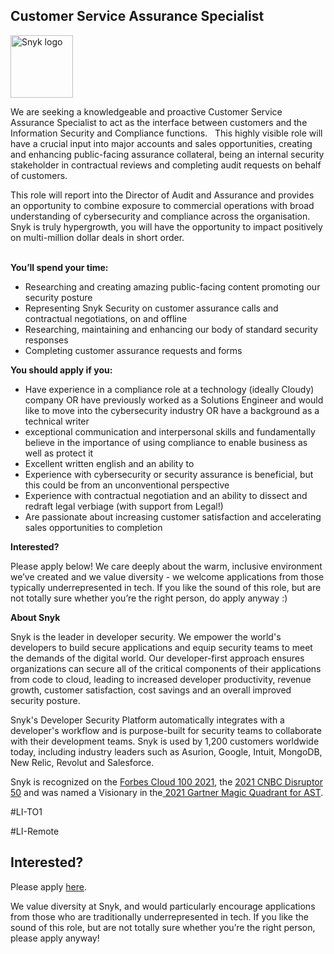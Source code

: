 Customer Service Assurance Specialist
---

<img src="https://res.cloudinary.com/snyk/image/upload/v1537345894/press-kit/brand/logo-black.png" width="100" alt="Snyk logo" />

<p><span style="font-weight: 400;">We are seeking a knowledgeable and proactive Customer Service Assurance Specialist to act as the interface between customers and the Information Security and Compliance functions. &nbsp; This highly visible role will have a crucial input into major accounts and sales opportunities, creating and enhancing public-facing assurance collateral, being an internal security stakeholder in contractual reviews and completing audit requests on behalf of customers.&nbsp; </span></p>
<p><span style="font-weight: 400;">T</span><span style="font-weight: 400;">his role will report into the Director of Audit and Assurance and provides an opportunity to combine exposure to commercial operations with broad understanding of cybersecurity and compliance across the organisation.&nbsp; Snyk is truly hypergrowth, you will have the opportunity to impact positively on multi-million dollar deals in short order.</span><span style="font-weight: 400;"><br></span><span style="font-weight: 400;"><br></span></p>
<p><strong>You’ll spend your time:</strong></p>
<ul>
<li style="font-weight: 400;"><span style="font-weight: 400;">Researching and creating amazing public-facing content promoting our security posture</span></li>
<li style="font-weight: 400;"><span style="font-weight: 400;">Representing Snyk Security on customer assurance calls and contractual negotiations, on and offline</span></li>
<li style="font-weight: 400;"><span style="font-weight: 400;">Researching, maintaining and enhancing our body of standard security responses</span></li>
<li style="font-weight: 400;"><span style="font-weight: 400;">Completing customer assurance requests and forms</span></li>
</ul>
<p><strong>You should apply if you:</strong></p>
<ul>
<li style="font-weight: 400;"><span style="font-weight: 400;">Have experience in a compliance role at a technology (ideally Cloudy) company OR have previously worked as a Solutions Engineer and would like to move into the cybersecurity industry OR have a background as a technical writer</span></li>
<li style="font-weight: 400;"><span style="font-weight: 400;">exceptional communication and interpersonal skills and fundamentally believe in the importance of using compliance to enable business as well as protect it</span></li>
<li style="font-weight: 400;"><span style="font-weight: 400;">Excellent written english and an ability to&nbsp;</span></li>
<li style="font-weight: 400;"><span style="font-weight: 400;">Experience with cybersecurity or security assurance is beneficial, but this could be from an unconventional perspective</span></li>
<li style="font-weight: 400;"><span style="font-weight: 400;">Experience with contractual negotiation and an ability to dissect and redraft legal verbiage (with support from Legal!)</span></li>
<li style="font-weight: 400;"><span style="font-weight: 400;">Are passionate about increasing customer satisfaction and accelerating sales opportunities to completion</span></li>
</ul>
<p><strong>Interested?</strong></p>
<p><span style="font-weight: 400;">Please apply below! We care deeply about the warm, inclusive environment we’ve created and we value diversity - we welcome applications from those typically underrepresented in tech. If you like the sound of this role, but are not totally sure whether you’re the right person, do apply anyway :)</span></p>
<p class="p1"><span class="s1"><strong>About Snyk</strong></span></p>
<p>Snyk is the leader in developer security. We empower the world's developers to build secure applications and equip security teams to meet the demands of the digital world. Our developer-first approach ensures organizations can secure all of the critical components of their applications from code to cloud, leading to increased developer productivity, revenue growth, customer satisfaction, cost savings and an overall improved security posture.&nbsp;</p>
<p>Snyk's Developer Security Platform automatically integrates with a developer's workflow and is purpose-built for security teams to collaborate with their development teams. Snyk is used by 1,200 customers worldwide today, including industry leaders such as Asurion, Google, Intuit, MongoDB, New Relic, Revolut and Salesforce.</p>
<p>Snyk is recognized on the&nbsp;<a href="https://www.forbes.com/cloud100/#6f24b5ba5f94">Forbes Cloud 100 2021</a>, the&nbsp;<a href="https://www.cnbc.com/2021/05/25/these-are-the-2021-cnbc-disruptor-50-companies.html">2021 CNBC Disruptor 50</a>&nbsp;and was named a Visionary in the<a href="https://snyk.io/blog/snyk-visionary-2021-gartner-magic-quadrant-for-ast/">&nbsp;2021 Gartner Magic Quadrant for AST</a>.</p>
<p><span style="font-weight: 400;">#LI-TO1</span></p>
<p><span style="font-weight: 400;">#LI-Remote</span></p>

Interested?
---

Please apply [here](https://boards.greenhouse.io/snyk/jobs/5598538002#app).

We value diversity at Snyk, and would particularly encourage applications from those who are traditionally underrepresented in tech.
If you like the sound of this role, but are not totally sure whether you’re the right person, please apply anyway!
